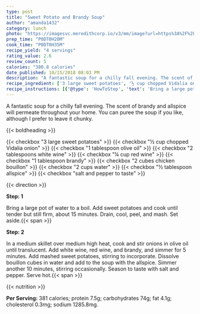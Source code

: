 ```yaml
---
type: post
title: "Sweet Potato and Brandy Soup"
author: "amanda1432"
category: lunch
photo: "https://imagesvc.meredithcorp.io/v3/mm/image?url=https%3A%2F%2Fimages.media-allrecipes.com%2Fuserphotos%2F2002102.jpg"
prep_time: "P0DT0H20M"
cook_time: "P0DT0H35M"
recipe_yield: "4 servings"
rating_value: 2.6
review_count: 5
calories: "380.8 calories"
date_published: 10/15/2018 08:03 PM
description: "A fantastic soup for a chilly fall evening. The scent of brandy and allspice will permeate throughout your home. You can puree the soup if you like, although I prefer to leave it chunky."
recipe_ingredient: ['3 large sweet potatoes', '½ cup chopped Vidalia onion', '1 tablespoon olive oil', '2 tablespoons white wine', '¼ cup red wine', '1 tablespoon brandy', '2 cubes  chicken bouillon', '2 cups water', '½ tablespoon allspice', 'salt and pepper to taste']
recipe_instructions: [{'@type': 'HowToStep', 'text': 'Bring a large pot of water to a boil. Add sweet potatoes and cook until tender but still firm, about 15 minutes. Drain, cool, peel, and mash. Set aside.\n'}, {'@type': 'HowToStep', 'text': 'In a medium skillet over medium high heat, cook and stir onions in olive oil until translucent. Add white wine, red wine, and brandy, and simmer for 5 minutes. Add mashed sweet potatoes, stirring to incorporate. Dissolve bouillon cubes in water and add to the soup with the allspice. Simmer another 10 minutes, stirring occasionally. Season to taste with salt and pepper. Serve hot.\n'}]
---
```


A fantastic soup for a chilly fall evening. The scent of brandy and allspice will permeate throughout your home. You can puree the soup if you like, although I prefer to leave it chunky. 

{{< boldheading >}}

{{< checkbox "3 large sweet potatoes" >}}
{{< checkbox "½ cup chopped Vidalia onion" >}}
{{< checkbox "1 tablespoon olive oil" >}}
{{< checkbox "2 tablespoons white wine" >}}
{{< checkbox "¼ cup red wine" >}}
{{< checkbox "1 tablespoon brandy" >}}
{{< checkbox "2 cubes  chicken bouillon" >}}
{{< checkbox "2 cups water" >}}
{{< checkbox "½ tablespoon allspice" >}}
{{< checkbox "salt and pepper to taste" >}}


{{< direction >}}

**Step: 1**

Bring a large pot of water to a boil. Add sweet potatoes and cook until tender but still firm, about 15 minutes. Drain, cool, peel, and mash. Set aside.{{< span >}}

**Step: 2**

In a medium skillet over medium high heat, cook and stir onions in olive oil until translucent. Add white wine, red wine, and brandy, and simmer for 5 minutes. Add mashed sweet potatoes, stirring to incorporate. Dissolve bouillon cubes in water and add to the soup with the allspice. Simmer another 10 minutes, stirring occasionally. Season to taste with salt and pepper. Serve hot.{{< span >}}

{{< nutrition >}}

**Per Serving:** 381 calories; protein 7.5g; carbohydrates 74g; fat 4.1g; cholesterol 0.3mg; sodium 1285.8mg.